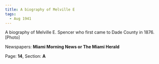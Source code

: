 ```yaml
---  
title: A biography of Melville E  
tags:  
  - Aug 1941  
---  
```

  
A biography of Melville E. Spencer who first came to Dade County in 1876. [Photo]  
  
Newspapers: **Miami Morning News or The Miami Herald**  
  
Page: **14**, Section: **A** 
